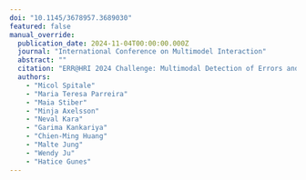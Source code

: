 ```yaml
---
doi: "10.1145/3678957.3689030"
featured: false
manual_override:
  publication_date: 2024-11-04T00:00:00.000Z
  journal: "International Conference on Multimodel Interaction"
  abstract: ""
  citation: "ERR@HRI 2024 Challenge: Multimodal Detection of Errors and Failures in Human-Robot Interactions (2024)"
  authors:
    - "Micol Spitale"
    - "Maria Teresa Parreira"
    - "Maia Stiber"
    - "Minja Axelsson"
    - "Neval Kara"
    - "Garima Kankariya"
    - "Chien-Ming Huang"
    - "Malte Jung"
    - "Wendy Ju"
    - "Hatice Gunes"
---
```


<!-- You can add additional content about this publication here if needed -->
